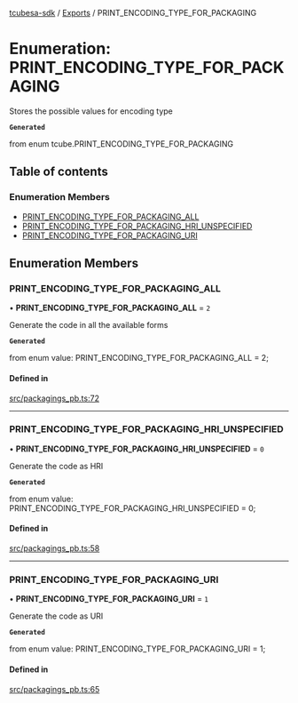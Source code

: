 [tcubesa-sdk](../README.md) / [Exports](../modules.md) / PRINT\_ENCODING\_TYPE\_FOR\_PACKAGING

# Enumeration: PRINT\_ENCODING\_TYPE\_FOR\_PACKAGING

Stores the possible values for encoding type

**`Generated`**

from enum tcube.PRINT_ENCODING_TYPE_FOR_PACKAGING

## Table of contents

### Enumeration Members

- [PRINT\_ENCODING\_TYPE\_FOR\_PACKAGING\_ALL](PRINT_ENCODING_TYPE_FOR_PACKAGING.md#print_encoding_type_for_packaging_all)
- [PRINT\_ENCODING\_TYPE\_FOR\_PACKAGING\_HRI\_UNSPECIFIED](PRINT_ENCODING_TYPE_FOR_PACKAGING.md#print_encoding_type_for_packaging_hri_unspecified)
- [PRINT\_ENCODING\_TYPE\_FOR\_PACKAGING\_URI](PRINT_ENCODING_TYPE_FOR_PACKAGING.md#print_encoding_type_for_packaging_uri)

## Enumeration Members

### PRINT\_ENCODING\_TYPE\_FOR\_PACKAGING\_ALL

• **PRINT\_ENCODING\_TYPE\_FOR\_PACKAGING\_ALL** = ``2``

Generate the code in all the available forms

**`Generated`**

from enum value: PRINT_ENCODING_TYPE_FOR_PACKAGING_ALL = 2;

#### Defined in

[src/packagings_pb.ts:72](https://github.com/TCUBEAI-TECHNOLOGIES-PRIVATE-LIMITED/ts-sdk/blob/d89536e/src/packagings_pb.ts#L72)

___

### PRINT\_ENCODING\_TYPE\_FOR\_PACKAGING\_HRI\_UNSPECIFIED

• **PRINT\_ENCODING\_TYPE\_FOR\_PACKAGING\_HRI\_UNSPECIFIED** = ``0``

Generate the code as HRI

**`Generated`**

from enum value: PRINT_ENCODING_TYPE_FOR_PACKAGING_HRI_UNSPECIFIED = 0;

#### Defined in

[src/packagings_pb.ts:58](https://github.com/TCUBEAI-TECHNOLOGIES-PRIVATE-LIMITED/ts-sdk/blob/d89536e/src/packagings_pb.ts#L58)

___

### PRINT\_ENCODING\_TYPE\_FOR\_PACKAGING\_URI

• **PRINT\_ENCODING\_TYPE\_FOR\_PACKAGING\_URI** = ``1``

Generate the code as URI

**`Generated`**

from enum value: PRINT_ENCODING_TYPE_FOR_PACKAGING_URI = 1;

#### Defined in

[src/packagings_pb.ts:65](https://github.com/TCUBEAI-TECHNOLOGIES-PRIVATE-LIMITED/ts-sdk/blob/d89536e/src/packagings_pb.ts#L65)

